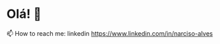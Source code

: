 # Olá! 👋


📫 How to reach me: linkedin https://www.linkedin.com/in/narciso-alves

<!---
Narciso-OC/Narciso-OC is a ✨ special ✨ repository because its `README.md` (this file) appears on your GitHub profile.
You can click the Preview link to take a look at your changes.
--->
